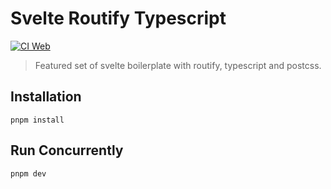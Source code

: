 # Svelte Routify Typescript

[![CI Web](https://github.com/svelte-seoul/svelte-routify-typescript/actions/workflows/ci.yml/badge.svg)](https://github.com/svelte-seoul/svelte-routify-typescript/actions/workflows/ci.yml)

> Featured set of svelte boilerplate with routify, typescript and postcss.

## Installation

```
pnpm install
```

## Run Concurrently

```
pnpm dev
```